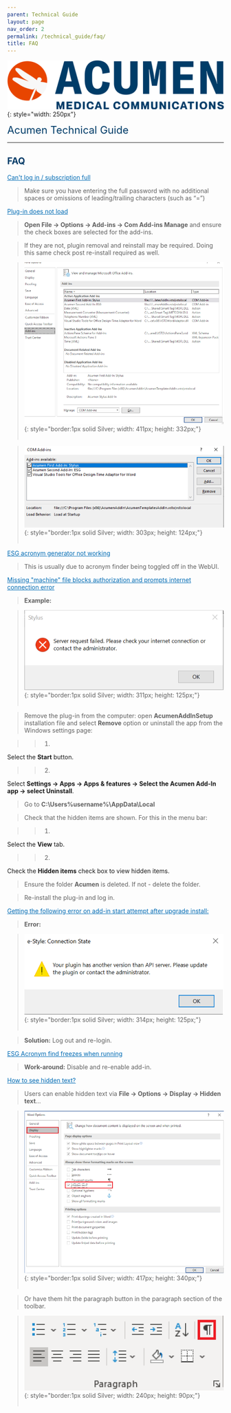 ```yaml
---
parent: Technical Guide
layout: page
nav_order: 2
permalink: /technical_guide/faq/
title: FAQ
---
```


![image](/assets/images/logo.jpg){: style="width: 250px"}

<span style="color:#003C68; font-size: 24px">Acumen Technical Guide</span>

---

## <span style="color:#003C68">FAQ</span>

<span style="color:#006BB4; text-decoration:underline">Can't log in / subscription full</span> 

>Make sure you have entering the full password with no additional spaces or omissions of leading/trailing characters (such as “=”)  

<span style="color:#006BB4; text-decoration:underline">Plug-in does not load</span> 

>**Open File → Options → Add-ins → Com Add-ins Manage** and ensure the check boxes are selected for the add-ins.

>If they are not, plugin removal and reinstall may be required. Doing this same check post re-install required as well.

>![image](/assets/images/tgf01.png){: style="border:1px solid Silver; width: 411px; height: 332px;"}<br><br/>

>![image](/assets/images/tgf02.png){: style="border:1px solid Silver; width: 303px; height: 124px;"}
<br><br/>

<span style="color:#006BB4; text-decoration:underline">ESG acronym generator not working</span> 

>This is usually due to acronym finder being toggled off in the WebUI.

<span style="color:#006BB4; text-decoration:underline">Missing "machine" file blocks authorization and prompts internet connection error</span>

>**Example:**

>![image](/assets/images/tgf03.png){: style="border:1px solid Silver; width: 311px; height: 125px;"}<br><br/>

>Remove the plug-in from the computer: open **AcumenAddInSetup** installation file and select **Remove** option or uninstall the app from the Windows settings page:

>>1.
Select the **Start** button.

>>2.
Select **Settings → Apps → Apps & features → Select the Acumen Add-In app → select Uninstall**. 

>Go to **C:\Users\%username%\AppData\Local** 

>Check that the hidden items are shown. For this in the menu bar:

>>1.
Select the **View** tab.

>>2.
Check the **Hidden items** check box to view hidden items. 

>Ensure the folder **Acumen** is deleted. If not - delete the folder.

>Re-install the plug-in and log in. 

<span style="color:#006BB4; text-decoration:underline">Getting the following error on add-in start attempt after upgrade install:</span> 

>**Error:**

>![image](/assets/images/tgf04.png){: style="border:1px solid Silver; width: 314px; height: 125px;"}<br><br/>

>**Solution:** Log out and re-login.

<span style="color:#006BB4; text-decoration:underline">ESG Acronym find freezes when running</span> 

>**Work-around:** Disable and re-enable add-in.

<span style="color:#006BB4; text-decoration:underline">How to see hidden text?</span> 

>Users can enable hidden text via **File → Options → Display → Hidden text**...

>![image](/assets/images/tgf05.png){: style="border:1px solid Silver; width: 417px; height: 340px;"}<br><br/>

>Or have them hit the paragraph button in the paragraph section of the toolbar.

>![image](/assets/images/tgf06.png){: style="border:1px solid Silver; width: 240px; height: 90px;"}<br><br/>

